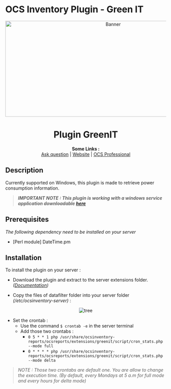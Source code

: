# OCS Inventory Plugin - Green IT

<p align="center">
  <img src="https://cdn.ocsinventory-ng.org/common/banners/banner660px.png" height=300 width=660 alt="Banner">
</p>

<h1 align="center">Plugin GreenIT</h1>
<p align="center">
  <b>Some Links :</b><br>
  <a href="http://ask.ocsinventory-ng.org" target="_blank">Ask question</a> |
  <a href="https://www.ocsinventory-ng.org/?utm_source=github-ocs" target="_blank">Website</a> |
  <a href="https://www.ocsinventory-ng.org/en/#ocs-pro-en" target="_blank">OCS Professional</a>
</p>

## Description
Currently supported on Windows, this plugin is made to retrieve power consumption information.

> _**IMPORTANT NOTE : This plugin is working with a windows service application downloadable <a href="https://github.com/Atineon/ocsinventory-service_greenit" target="_blank">here</a>**_



## Prerequisites
*The following dependency need to be installed on your server*
- [Perl module]  DateTime.pm

## Installation
To install the plugin on your server :
- Download the plugin and extract to the server extensions folder. _(<a href="https://wiki.ocsinventory-ng.org/10.Plugin-engine/Using-plugins-installer/#plugin-activation" target="_blank">Documentation</a>)_

- Copy the files of datafilter folder into your server folder _(/etc/ocsinventory-server)_ :

<p align="center">
  <img src="https://i.postimg.cc/pVk79B1r/Capture-d-cran-du-2023-05-09-16-22-38.png" alt="tree"/>
</p>
    
- Set the crontab :
    - Use the command `$ crontab -e` in the server terminal
    - Add those two crontabs :
        - `0 5 * * 1 php /usr/share/ocsinventory-reports/ocsreports/extensions/greenit/script/cron_stats.php --mode full`
        - `0 * * * * php /usr/share/ocsinventory-reports/ocsreports/extensions/greenit/script/cron_stats.php --mode delta`
    
> *NOTE : Those two crontabs are default one. You are allow to change the execution time. (By default, every Mondays at 5 a.m for full mode and every hours for delta mode)*
    
